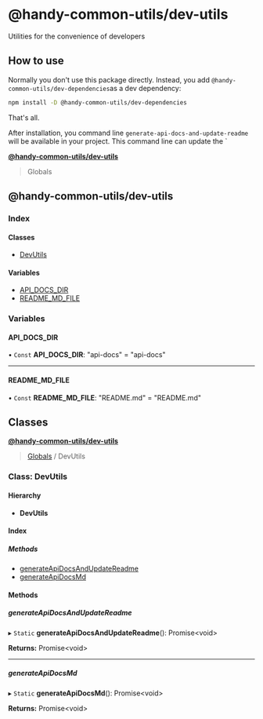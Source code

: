 # @handy-common-utils/dev-utils

Utilities for the convenience of developers

## How to use

Normally you don't use this package directly.
Instead, you add `@handy-common-utils/dev-dependencies`as a dev dependency:

```sh
npm install -D @handy-common-utils/dev-dependencies
```

That's all.

After installation, you command line `generate-api-docs-and-update-readme` will be available in your project.
This command line can update the `<!-- API start -->
<a name="readmemd"></a>

**[@handy-common-utils/dev-utils](#readmemd)**

> Globals

## @handy-common-utils/dev-utils

### Index

#### Classes

* [DevUtils](#classesdevutilsmd)

#### Variables

* [API\_DOCS\_DIR](#api_docs_dir)
* [README\_MD\_FILE](#readme_md_file)

### Variables

#### API\_DOCS\_DIR

• `Const` **API\_DOCS\_DIR**: \"api-docs\" = "api-docs"

___

#### README\_MD\_FILE

• `Const` **README\_MD\_FILE**: \"README.md\" = "README.md"

## Classes


<a name="classesdevutilsmd"></a>

**[@handy-common-utils/dev-utils](#readmemd)**

> [Globals](#readmemd) / DevUtils

### Class: DevUtils

#### Hierarchy

* **DevUtils**

#### Index

##### Methods

* [generateApiDocsAndUpdateReadme](#generateapidocsandupdatereadme)
* [generateApiDocsMd](#generateapidocsmd)

#### Methods

##### generateApiDocsAndUpdateReadme

▸ `Static` **generateApiDocsAndUpdateReadme**(): Promise\<void>

**Returns:** Promise\<void>

___

##### generateApiDocsMd

▸ `Static` **generateApiDocsMd**(): Promise\<void>

**Returns:** Promise\<void>
<!-- API end -->